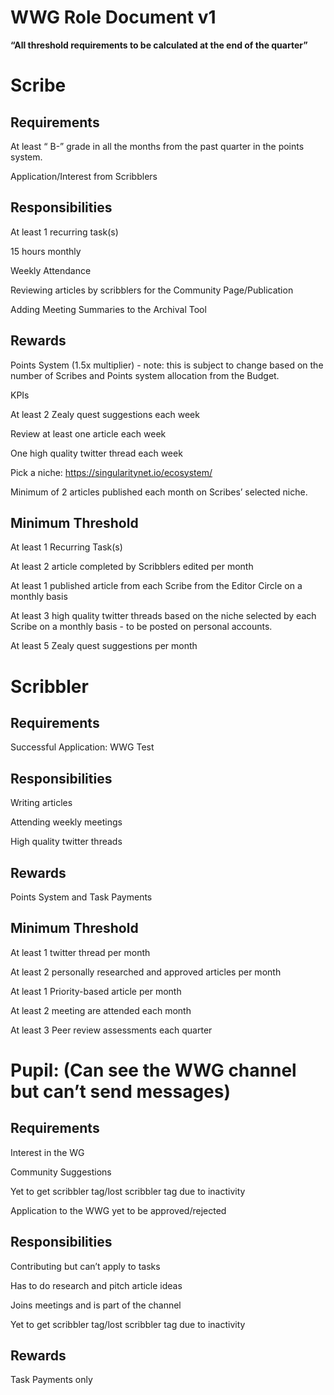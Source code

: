 # WWG Role Document v1

**“All threshold requirements to be calculated at the end of the quarter”**

# Scribe

## Requirements

At least “ B-” grade in all the months from the past quarter in the points system.

Application/Interest from Scribblers

## Responsibilities

At least 1 recurring task(s)

15 hours monthly

Weekly Attendance

Reviewing articles by scribblers for the Community Page/Publication

Adding Meeting Summaries to the Archival Tool

## Rewards

Points System (1.5x multiplier) - note: this is subject to change based on the number of Scribes and Points system allocation from the Budget.



KPIs

At least 2 Zealy quest suggestions each week

Review at least one article each week

One high quality twitter thread each week

Pick a niche: https://singularitynet.io/ecosystem/

Minimum of 2 articles published each month on Scribes’ selected niche.

## Minimum Threshold

At least 1 Recurring Task(s)

At least 2 article completed by Scribblers edited per month

At least 1 published article from each Scribe from the Editor Circle on a monthly basis

At least 3 high quality twitter threads based on the niche selected by each Scribe on a monthly basis - to be posted on personal accounts.

At least 5 Zealy quest suggestions per month



# Scribbler

## Requirements

Successful Application: WWG Test

## Responsibilities

Writing articles

Attending weekly meetings

High quality twitter threads

## Rewards

Points System and Task Payments

## Minimum Threshold

At least 1 twitter thread per month

At least 2 personally researched and approved articles per month

At least 1 Priority-based article per month

At least 2 meeting are attended each month

At least 3 Peer review assessments each quarter

# Pupil: (Can see the WWG channel but can’t send messages)

## Requirements

Interest in the WG

Community Suggestions

Yet to get scribbler tag/lost scribbler tag due to inactivity

Application to the WWG yet to be approved/rejected

## Responsibilities

Contributing but can’t apply to tasks

Has to do research and pitch article ideas

Joins meetings and is part of the channel

Yet to get scribbler tag/lost scribbler tag due to inactivity

## Rewards

Task Payments only



